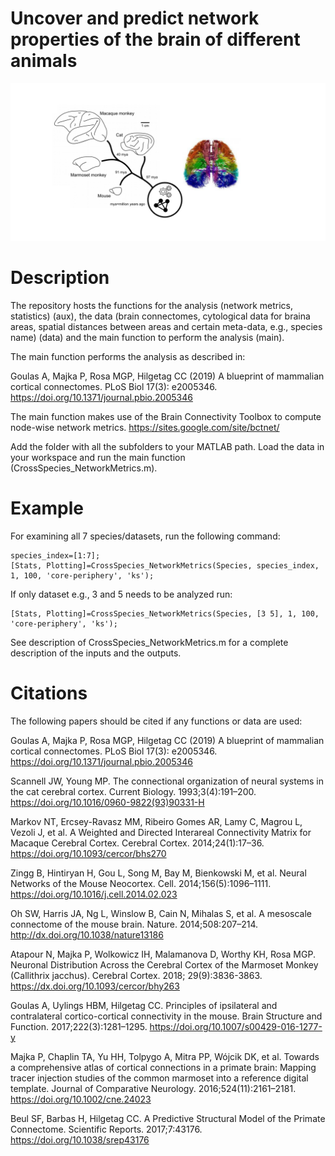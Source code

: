 # Uncover and predict network properties of the brain of different animals 

![Cross-species, cross-scales connectomics](species_connectomes_fig.png)

# Description
The repository hosts the functions for the analysis (network metrics, statistics) (aux), the data (brain connectomes, cytological data for braina areas, spatial distances between areas and certain meta-data, e.g., species name) (data) and the main function to perform the analysis (main).

The main function performs the analysis as described in:

Goulas A, Majka P, Rosa MGP, Hilgetag CC (2019) A blueprint of mammalian cortical connectomes. PLoS Biol 17(3): e2005346. https://doi.org/10.1371/journal.pbio.2005346

The main function makes use of the Brain Connectivity Toolbox to compute node-wise network metrics.
https://sites.google.com/site/bctnet/

Add the folder with all the subfolders to your MATLAB path. Load the data in your workspace and run the main function (CrossSpecies_NetworkMetrics.m).

# Example

For examining all 7 species/datasets, run the following command:

```
species_index=[1:7];
[Stats, Plotting]=CrossSpecies_NetworkMetrics(Species, species_index, 1, 100, 'core-periphery', 'ks');
```
 
If only dataset e.g., 3 and 5 needs to be analyzed run:

```
[Stats, Plotting]=CrossSpecies_NetworkMetrics(Species, [3 5], 1, 100, 'core-periphery', 'ks');
```
See description of CrossSpecies_NetworkMetrics.m for a complete description of the inputs and the outputs.

# Citations

The following papers should be cited if any functions or data are used:

Goulas A, Majka P, Rosa MGP, Hilgetag CC (2019) A blueprint of mammalian cortical connectomes. PLoS Biol 17(3): e2005346. https://doi.org/10.1371/journal.pbio.2005346

Scannell JW, Young MP. The connectional organization of neural systems in the cat cerebral cortex. Current Biology. 1993;3(4):191–200. https://doi.org/10.1016/0960-9822(93)90331-H

Markov NT, Ercsey-Ravasz MM, Ribeiro Gomes AR, Lamy C, Magrou L, Vezoli J, et al. A Weighted and Directed Interareal Connectivity Matrix for Macaque Cerebral Cortex. Cerebral Cortex. 2014;24(1):17–36. https://doi.org/10.1093/cercor/bhs270

Zingg B, Hintiryan H, Gou L, Song M, Bay M, Bienkowski M, et al. Neural Networks of the Mouse Neocortex. Cell. 2014;156(5):1096–1111. https://doi.org/10.1016/j.cell.2014.02.023

Oh SW, Harris JA, Ng L, Winslow B, Cain N, Mihalas S, et al. A mesoscale connectome of the mouse brain. Nature. 2014;508:207–214. http://dx.doi.org/10.1038/nature13186

Atapour N, Majka P, Wolkowicz IH, Malamanova D, Worthy KH, Rosa MGP. Neuronal Distribution Across the Cerebral Cortex of the Marmoset Monkey (Callithrix jacchus). Cerebral Cortex. 2018; 29(9):3836-3863. https://dx.doi.org/10.1093/cercor/bhy263
   
Goulas A, Uylings HBM, Hilgetag CC. Principles of ipsilateral and contralateral cortico-cortical connectivity in the mouse. Brain Structure and Function. 2017;222(3):1281–1295. https://doi.org/10.1007/s00429-016-1277-y

Majka P, Chaplin TA, Yu HH, Tolpygo A, Mitra PP, Wójcik DK, et al. Towards a comprehensive atlas of cortical connections in a primate brain: Mapping tracer injection studies of the common marmoset into a reference digital template. Journal of Comparative Neurology. 2016;524(11):2161–2181. https://doi.org/10.1002/cne.24023

Beul SF, Barbas H, Hilgetag CC. A Predictive Structural Model of the Primate Connectome. Scientific Reports. 2017;7:43176. https://doi.org/10.1038/srep43176 



